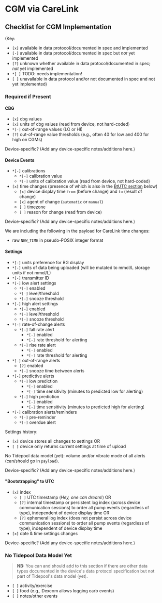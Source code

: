 # CGM via CareLink

## Checklist for CGM Implementation

(Key:

 - `[x]` available in data protocol/documented in spec and implemented
 - `[-]` available in data protocol/documented in spec but *not* yet implemented
 - `[?]` unknown whether available in data protocol/documented in spec; *not* yet implemented
 - `*[ ]` TODO: needs implementation!
 - `[ ]` unavailable in data protocol and/or not documented in spec and not yet implemented)

### Required if Present

#### CBG

  - `[x]` cbg values
  - `[x]` units of cbg values (read from device, not hard-coded)
  - `*[-]` out-of-range values (LO or HI)
  - `[?]` out-of-range value thresholds (e.g., often 40 for low and 400 for high on CGMs)

Device-specific? (Add any device-specific notes/additions here.)

#### Device Events
  - `*[-]` calibrations
    - `*[-]` calibration value
    - `*[-]` units of calibration value (read from device, not hard-coded)
  - `[x]` time changes (presence of which is also in the [BtUTC section](#bootstrapping-to-utc) below)
    - `[x]` device display time `from` (before change) and `to` (result of change)
    - `[x]` agent of change (`automatic` or `manual`)
    - `[ ]` timezone
    - `[ ]` reason for change (read from device)

Device-specific? (Add any device-specific notes/additions here.)

We are including the following in the payload for CareLink time changes:

  - raw `NEW_TIME` in pseudo-POSIX integer format

#### Settings

  - `*[-]` units preference for BG display
  - `*[-]` units of data being uploaded (will be mutated to mmol/L storage units if not mmol/L)
  - `*[-]` transmitter ID
  - `*[-]` low alert settings
    - `*[-]` enabled
    - `*[-]` level/threshold
    - `*[-]` snooze threshold
  - `*[-]` high alert settings
    - `*[-]` enabled
    - `*[-]` level/threshold
    - `*[-]` snooze threshold
  - `*[-]` rate-of-change alerts
    - `*[-]` fall rate alert
        - `*[-]` enabled
        - `*[-]` rate threshold for alerting
    - `*[-]` rise rate alert
        - `*[-]` enabled
        - `*[-]` rate threshold for alerting
  - `*[-]` out-of-range alerts
    - `[?]` enabled
    - `*[-]` snooze time between alerts
  - `*[-]` predictive alerts
    - `*[-]` low prediction
        - `*[-]` enabled
        - `*[-]` time sensitivity (minutes to predicted low for alerting)
    - `*[-]` high prediction
        - `*[-]` enabled
        - `*[-]` time sensitivity (minutes to predicted high for alerting)
  - `*[-]` calibration alerts/reminders
    - `*[-]` pre-reminder
    - `*[-]` overdue alert

Settings history:

  - `[x]` device stores all changes to settings OR
  - `[ ]` device only returns current settings at time of upload

No Tidepool data model (yet): volume and/or vibrate mode of all alerts (can/should go in `payload`).

Device-specific? (Add any device-specific notes/additions here.)

#### "Bootstrapping" to UTC

  - `[x]` index
    - `[ ]` UTC timestamp (*Hey, one can dream!*) OR
    - `[?]` internal timestamp or persistent log index (across device communication sessions) to order all pump events (regardless of type), independent of device display time OR
    - `[?]` ephemeral log index (does not persist across device communication sessions) to order all pump events (regardless of type), independent of device display time
  - `[x]` date & time settings changes

Device-specific? (Add any device-specific notes/additions here.)

### No Tidepool Data Model Yet

> **NB:** You can and should add to this section if there are other data types documented in the device's data protocol specification but not part of Tidepool's data model (yet).

  - `[ ]` activity/exercise
  - `[ ]` food (e.g., Dexcom allows logging carb events)
  - `[ ]` notes/other events
